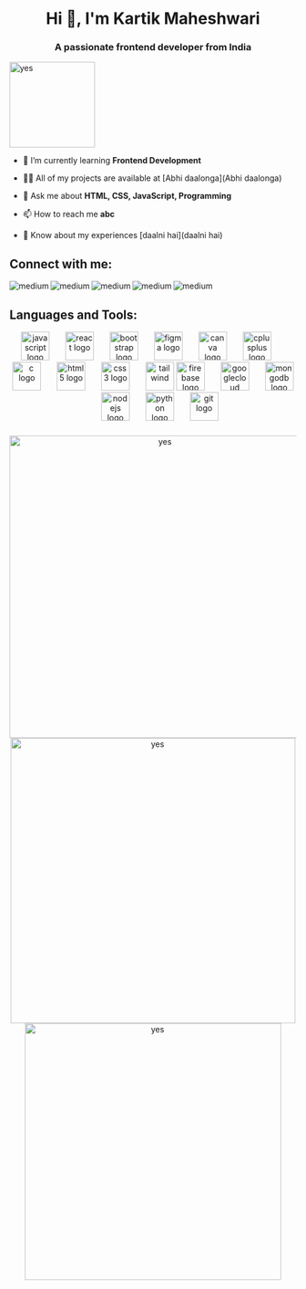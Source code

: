 <h1 align="center">Hi 👋, I'm Kartik Maheshwari</h1>
<h3 align="center">A passionate frontend developer from India</h3>

<p align="left"> <img src="https://komarev.com/ghpvc/?username=yes&label=Profile%20views&color=0e75b6&style=flat" alt="yes" width="150"/> </p>

- 🌱 I’m currently learning **Frontend Development**

- 👨‍💻 All of my projects are available at [Abhi daalonga](Abhi daalonga)

- 💬 Ask me about **HTML, CSS, JavaScript, Programming**

- 📫 How to reach me **abc**

- 📄 Know about my experiences [daalni hai](daalni hai)

## Connect with me:

[<img align="left" alt="medium" src="https://img.shields.io/badge/LinkedIn-0077B5?style=for-the-badge&logo=linkedin&logoColor=white" />][linkedin]

[<img align="left" alt="medium" src="https://img.shields.io/badge/-LeetCode-FFA116?style=for-the-badge&logo=LeetCode&logoColor=black" />][leetcode]

[<img align="left" alt="medium" src="https://img.shields.io/badge/GeeksforGeeks-298D46?style=for-the-badge&logo=geeksforgeeks&logoColor=white" />][gfg]

[<img align="left" alt="medium" src="https://img.shields.io/badge/-CodeChef-5B4638?style=for-the-badge&logo=CodeChef&logoColor=white" />][codechef]

[<img align="left" alt="medium" src="https://img.shields.io/badge/-Hackerrank-2EC866?style=for-the-badge&logo=HackerRank&logoColor=white" />][hackerrank]



[linkedin]:https://www.linkedin.com/in/kartik-maheshwari-53275723b
[leetcode]:https://leetcode.com/KartikMaheshwari07
[hackerrank]:https://www.hackerrank.com/CSB_21B0121089
[gfg]:https://auth.geeksforgeeks.org/user/kartikmaheshwari07
[codechef]:https://www.codechef.com/users/kartikm_07
<br/>

## Languages and Tools:</h3>

<div align="center">
  <img src="https://cdn.jsdelivr.net/gh/devicons/devicon/icons/javascript/javascript-original.svg" height="50" alt="javascript logo"  />
  <img width="20" />
  <img src="https://cdn.jsdelivr.net/gh/devicons/devicon/icons/react/react-original.svg" height="50" alt="react logo"  />
  <img width="20" />
  <img src="https://cdn.jsdelivr.net/gh/devicons/devicon/icons/bootstrap/bootstrap-original.svg" height="50" alt="bootstrap logo"  />
  <img width="20" />
  <img src="https://cdn.jsdelivr.net/gh/devicons/devicon/icons/figma/figma-original.svg" height="50" alt="figma logo"  />
  <img width="20" />
  <img src="https://cdn.jsdelivr.net/gh/devicons/devicon/icons/canva/canva-original.svg" height="50" alt="canva logo"  />
  <img width="20" />
  <img src="https://cdn.jsdelivr.net/gh/devicons/devicon/icons/cplusplus/cplusplus-original.svg" height="50" alt="cplusplus logo"  />
  <img width="20" />
  <img src="https://cdn.jsdelivr.net/gh/devicons/devicon/icons/c/c-original.svg" height="50" alt="c logo"  />
  <img width="20" />
  <img src="https://cdn.jsdelivr.net/gh/devicons/devicon/icons/html5/html5-original.svg" height="50" alt="html5 logo"  />
  <img width="20" />
  <img src="https://cdn.jsdelivr.net/gh/devicons/devicon/icons/css3/css3-original.svg" height="50" alt="css3 logo"  />
  <img width="20" />
  <img src="https://www.vectorlogo.zone/logos/tailwindcss/tailwindcss-icon.svg" alt="tailwind" width="50" height="50"/
  <img width="20" />
  <img src="https://cdn.jsdelivr.net/gh/devicons/devicon/icons/firebase/firebase-plain.svg" height="50" alt="firebase logo"  />
  <img width="20" />
  <img src="https://cdn.jsdelivr.net/gh/devicons/devicon/icons/googlecloud/googlecloud-original.svg" height="50" alt="googlecloud logo"  />
  <img width="20" />
  <img src="https://cdn.jsdelivr.net/gh/devicons/devicon/icons/mongodb/mongodb-original.svg" height="50" alt="mongodb logo"  />
  <img width="20" />
  <img src="https://cdn.jsdelivr.net/gh/devicons/devicon/icons/nodejs/nodejs-original.svg" height="50" alt="nodejs logo"  />
  <img width="20" />
  <img src="https://cdn.jsdelivr.net/gh/devicons/devicon/icons/python/python-original.svg" height="50" alt="python logo"  />
  <img width="20" />
  <img src="https://cdn.jsdelivr.net/gh/devicons/devicon/icons/git/git-original.svg" height="50" alt="git logo"  />
</div>

###

###

<!-- <p><img align="left" src="https://github-readme-stats.vercel.app/api/top-langs?username=yes&show_icons=true&locale=en&layout=compact" alt="yes" /></p>

<p>&nbsp;<img align="center" src="https://github-readme-stats.vercel.app/api?username=yes&show_icons=true&locale=en" alt="yes" /></p>

<p><img align="center" src="https://github-readme-streak-stats.herokuapp.com/?user=yes&" alt="yes" /></p> -->

<!--
![Kartik-Maheshwari's Stats](https://github-readme-stats.vercel.app/api?username=Kartik-Maheshwari&theme=vue-dark&show_icons=true&hide_border=true&count_private=true) 

![Kartik-Maheshwari's Streak](https://github-readme-streak-stats.herokuapp.com/?user=Kartik-Maheshwari&theme=vue-dark&hide_border=true)


![Kartik-Maheshwari's Top Languages](https://github-readme-stats.vercel.app/api/top-langs/?username=Kartik-Maheshwari&theme=vue-dark&show_icons=true&hide_border=true&layout=compact) -->
<div align="center">
  
<img src="https://github-readme-streak-stats.herokuapp.com/?user=Kartik-Maheshwari&theme=vue-dark&hide_border=true" alt="yes" width="530"/>
<img src="https://github-readme-stats.vercel.app/api?username=Kartik-Maheshwari&theme=vue-dark&show_icons=true&hide_border=true&count_private=true" alt="yes" width="500"/>
<img src="https://github-readme-stats.vercel.app/api/top-langs/?username=Kartik-Maheshwari&theme=vue-dark&show_icons=true&hide_border=true&layout=compact" alt="yes" width="450"/>
</div>
